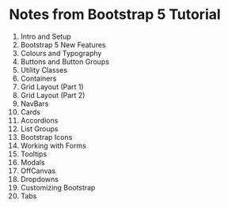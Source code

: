 # Notes from Bootstrap 5 Tutorial
1. Intro and Setup
2. Bootstrap 5 New Features
3. Colours and Typography
4. Buttons and Button Groups
5. Utility Classes
6. Containers
7. Grid Layout (Part 1)
8. Grid Layout (Part 2)
9. NavBars
10. Cards
11. Accordions
12. List Groups
13. Bootstrap Icons
14. Working with Forms
15. Tooltips
16. Modals
17. OffCanvas
18. Dropdowns
19. Customizing Bootstrap
20. Tabs

